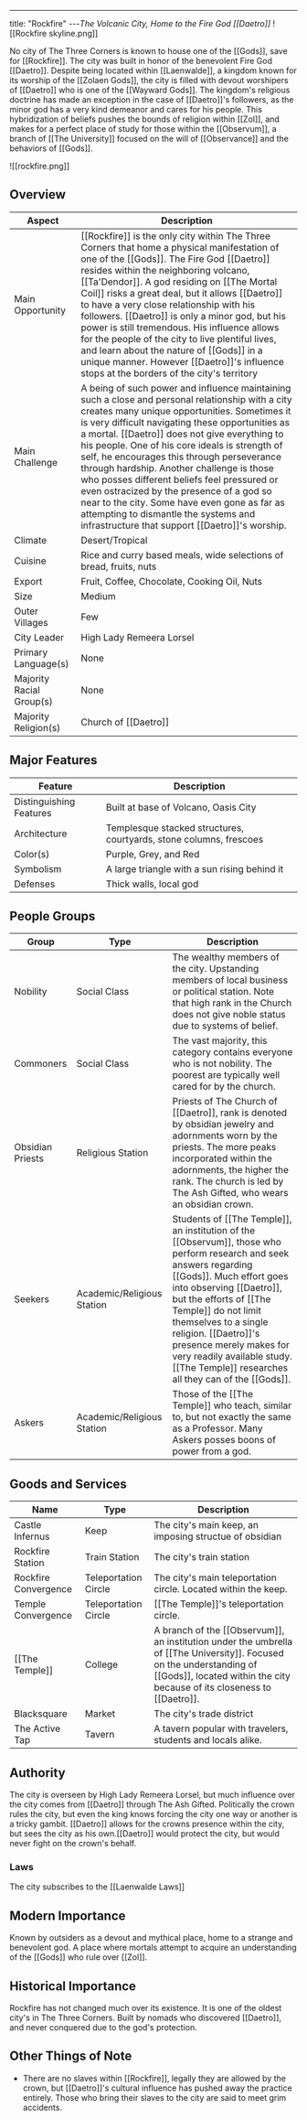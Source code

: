 ---
title: "Rockfire"
---*The Volcanic City, Home to the Fire God [[Daetro]]*
![[Rockfire skyline.png]]

No city of The Three Corners is known to house one of the [[Gods]], save for [[Rockfire]]. The city was built in honor of the benevolent Fire God [[Daetro]]. Despite being located within [[Laenwalde]], a kingdom known for its worship of the [[Zolaen Gods]], the city is filled with devout worshipers of [[Daetro]] who is one of the [[Wayward Gods]]. The kingdom's religious doctrine has made an exception in the case of [[Daetro]]'s followers, as the minor god has a very kind demeanor and cares for his people. This hybridization of beliefs pushes the bounds of religion within [[Zol]], and makes for a perfect place of study for those within the [[Observum]], a branch of [[The University]] focused on the will of [[Observance]] and the behaviors of [[Gods]].

![[rockfire.png]]

## Overview
| Aspect                   | Description                                                                                                                                                                                                                                                                                                                                                                                                                                                                                                                                                                                                                               |
| ------------------------ | ----------------------------------------------------------------------------------------------------------------------------------------------------------------------------------------------------------------------------------------------------------------------------------------------------------------------------------------------------------------------------------------------------------------------------------------------------------------------------------------------------------------------------------------------------------------------------------------------------------------------------------------- |
| Main Opportunity         | [[Rockfire]] is the only city within The Three Corners that home a physical manifestation of one of the [[Gods]]. The Fire God [[Daetro]] resides within the neighboring volcano, [[Ta'Dendor]]. A god residing on [[The Mortal Coil]] risks a great deal, but it allows [[Daetro]] to have a very close relationship with his followers. [[Daetro]] is only a minor god, but his power is still tremendous. His influence allows for the people of the city to live plentiful lives, and learn about the nature of [[Gods]] in a unique manner. However [[Daetro]]'s influence stops at the borders of the city's territory              |
| Main Challenge           | A being of such power and influence maintaining such a close and personal relationship with a city creates many unique opportunities. Sometimes it is very difficult navigating these opportunities as a mortal. [[Daetro]] does not give everything to his people. One of his core ideals is strength of self, he encourages this through perseverance through hardship. Another challenge is those who posses different beliefs feel pressured or even ostracized by the presence of a god so near to the city. Some have even gone as far as attempting to dismantle the systems and infrastructure that support [[Daetro]]'s worship. |
| Climate                  | Desert/Tropical                                                                                                                                                                                                                                                                                                                                                                                                                                                                                                                                                                                                                           |
| Cuisine                  | Rice and curry based meals, wide selections of bread, fruits, nuts                                                                                                                                                                                                                                                                                                                                                                                                                                                                                                                                                                        |
| Export                   | Fruit, Coffee, Chocolate, Cooking Oil, Nuts                                                                                                                                                                                                                                                                                                                                                                                                                                                                                                                                                                                               |
| Size                     | Medium                                                                                                                                                                                                                                                                                                                                                                                                                                                                                                                                                                                                                                    |
| Outer Villages                         | Few                                                                                                                                                                                                                                                                                                                                                                                                                                                                                                                                                                                                                                          |
| City Leader              | High Lady Remeera Lorsel                                                                                                                                                                                                                                                                                                                                                                                                                                                                                                                                                                                                                  |
| Primary Language(s)      | None                                                                                                                                                                                                                                                                                                                                                                                                                                                                                                                                                                                                                                      |
| Majority Racial Group(s) | None                                                                                                                                                                                                                                                                                                                                                                                                                                                                                                                                                                                                                                      |
| Majority Religion(s)     | Church of [[Daetro]]                                                                                                                                                                                                                                                                                                                                                                                                                                                                                                                                                                                                                      |

## Major Features
| Feature | Description |
|-|-|
| Distinguishing Features | Built at base of Volcano, Oasis City |
| Architecture | Templesque stacked structures, courtyards, stone columns, frescoes  |
| Color(s) | Purple, Grey, and Red |
| Symbolism | A large triangle with a sun rising behind it |
| Defenses | Thick walls, local god |

## People Groups
| Group            | Type                       | Description                                                                                                                                                                                                                                            |
| ---------------- | -------------------------- | ------------------------------------------------------------------------------------------------------------------------------------------------------------------------------------------------------------------------------------------------------ |
| Nobility         | Social Class               | The wealthy members of the city. Upstanding members of local business or political station. Note that high rank in the Church does not give noble status due to systems of belief.                                                                     |
| Commoners        | Social Class               | The vast majority, this category contains everyone who is not nobility. The poorest are typically well cared for by the church.                                                                                                                        |
| Obsidian Priests | Religious Station          | Priests of The Church of [[Daetro]], rank is denoted by obsidian jewelry and adornments worn by the priests. The more peaks incorporated within the adornments, the higher the rank. The church is led by The Ash Gifted, who wears an obsidian crown. |
| Seekers          | Academic/Religious Station | Students of [[The Temple]], an institution of the [[Observum]], those who perform research and seek answers regarding [[Gods]]. Much effort goes into observing [[Daetro]], but the efforts of [[The Temple]] do not limit themselves to a single religion. [[Daetro]]'s presence merely makes for very readily available study. [[The Temple]] researches all they can of the [[Gods]].                                                                                                                |
| Askers           | Academic/Religious Station | Those of the [[The Temple]] who teach, similar to, but not exactly the same as a Professor. Many Askers posses boons of power from a god.                                                                                                                                                                                                                                                       |

## Goods and Services
| Name                 | Type                 | Description                                                                                                                                                                                      |
| -------------------- | -------------------- | ------------------------------------------------------------------------------------------------------------------------------------------------------------------------------------------------ |
| Castle Infernus      | Keep                 | The city's main keep, an imposing structue of obsidian                                                                                                                                           |
| Rockfire Station     | Train Station        | The city's train station                                                                                                                                                                         |
| Rockfire Convergence | Teleportation Circle | The city's main teleportation circle. Located within the keep.                                                                                                                                   |
| Temple Convergence   | Teleportation Circle | [[The Temple]]'s teleportation circle.                                                                                                                                                           |
| [[The Temple]]       | College              | A branch of the [[Observum]], an institution under the umbrella of [[The University]]. Focused on the understanding of [[Gods]], located within the city because of its closeness to [[Daetro]]. |
| Blacksquare          | Market               | The city's trade district                                                                                                                                                                        |
| The Active Tap       | Tavern               | A tavern popular with travelers, students and locals alike.                                                                                                                                                                                                 |

## Authority
The city is overseen by High Lady Remeera Lorsel, but much influence over the city comes from [[Daetro]] through The Ash Gifted. Politically the crown rules the city, but even the king knows forcing the city one way or another is a tricky gambit. [[Daetro]] allows for the crowns presence within the city, but sees the city as his own.[[Daetro]] would protect the city, but would never fight on the crown's behalf.

### Laws
The city subscribes to the [[Laenwalde Laws]]

## Modern Importance
Known by outsiders as a devout and mythical place, home to a strange and benevolent god. A place where mortals attempt to acquire an understanding of the [[Gods]] who rule over [[Zol]].

## Historical Importance
Rockfire has not changed much over its existence. It is one of the oldest city's in The Three Corners. Built by nomads who discovered [[Daetro]], and never conquered due to the god's protection.

## Other Things of Note
- There are no slaves within [[Rockfire]], legally they are allowed by the crown, but [[Daetro]]'s cultural influence has pushed away the practice entirely. Those who bring their slaves to the city are said to meet grim accidents.
